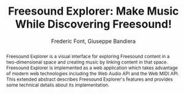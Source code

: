 --- 
  title: "Freesound Explorer: Make Music While Discovering Freesound!" 
  abstract: "Freesound Explorer is a visual interface for exploring Freesound content in a two-dimensional space and creating music by linking content in that space. Freesound Explorer is implemented as a web application which takes advantage of modern web technologies including the Web Audio API and the Web MIDI API. This extended abstract describes Freesound Explorer's features and provides some technical details about its implementation." 
  address: "London" 
  author: "Frederic Font, Giuseppe Bandiera" 
  booktitle: "Proceedings of the International Web Audio Conference" 
  editor: "Florian Thalmann, Sebastian Ewert" 
  month: "Proceedings of the International Web Audio Conference"
  pages: "" 
  publisher: "Queen Mary University of London" 
  series: "WAC '17"
  type: "Demo"  
  year: "2017" 
  id: "2017_EA_20" 
  tags: year2017
  media: none 
  pdflink: /_data/papers/pdf/2017/2017_20.pdf
  ISSN: 2663-5844
---